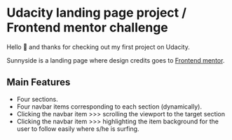 # Udacity landing page project / Frontend mentor challenge

Hello 👋 and thanks for checking out my first project on Udacity.

Sunnyside is a landing page where design credits goes to [Frontend mentor](https://www.frontendmentor.io/challenges/sunnyside-agency-landing-page-7yVs3B6ef).

## Main Features

- Four sections.
- Four navbar items corresponding to each section (dynamically).
- Clicking the navbar item >>> scrolling the viewport to the target section
- Clicking the navbar item >>> highlighting the item background for the user to follow easily where s/he is surfing.
